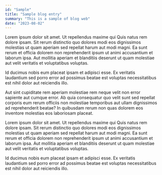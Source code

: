 ```yaml
---
id: "Sample"
title: "Sample blog entry"
summary: "This is a sample of blog web"
date: "2023-08-02"
---
```


Lorem ipsum dolor sit amet. Ut repellendus maxime qui Quis natus rem dolore ipsam. Sit rerum distinctio quo dolores modi eos dignissimos molestias ut quam aperiam sed repellat harum aut modi magni. Ea sunt rerum et officia dolorem non reprehenderit ipsum ut animi accusantium et laborum ipsa. Aut mollitia aperiam et blanditiis deserunt ut quam molestiae aut velit veritatis et voluptatibus voluptas.

Id ducimus nobis eum placeat ipsam et adipisci esse. Ex veritatis laudantium sed porro error ad possimus beatae est voluptas necessitatibus est nihil dolor aut reiciendis illo.

Aut sint cupiditate rem aperiam molestiae rem neque velit non error sapiente aut cumque error. Ab quia consequatur quo velit sunt sed repellat corporis eum rerum officiis non molestiae temporibus aut ullam dignissimos ad reprehenderit beatae? In quibusdam rerum non quas dolorem eos inventore molestias eos laboriosam placeat.

Lorem ipsum dolor sit amet. Ut repellendus maxime qui Quis natus rem dolore ipsam. Sit rerum distinctio quo dolores modi eos dignissimos molestias ut quam aperiam sed repellat harum aut modi magni. Ea sunt rerum et officia dolorem non reprehenderit ipsum ut animi accusantium et laborum ipsa. Aut mollitia aperiam et blanditiis deserunt ut quam molestiae aut velit veritatis et voluptatibus voluptas.

Id ducimus nobis eum placeat ipsam et adipisci esse. Ex veritatis laudantium sed porro error ad possimus beatae est voluptas necessitatibus est nihil dolor aut reiciendis illo.

